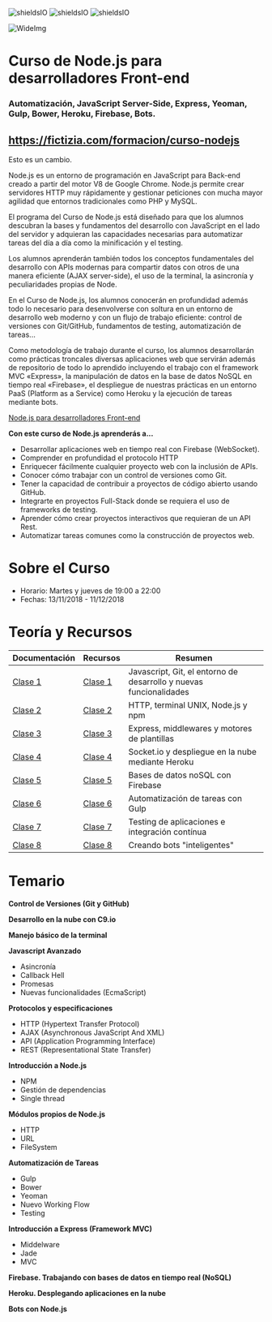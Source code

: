 ![shieldsIO](https://img.shields.io/github/issues/Fictizia/Curso-Node.js-para-desarrolladores-Front-end_ed8.svg)
![shieldsIO](https://img.shields.io/github/forks/Fictizia/Curso-Node.js-para-desarrolladores-Front-end_ed8.svg)
![shieldsIO](https://img.shields.io/github/stars/Fictizia/Curso-Node.js-para-desarrolladores-Front-end_ed8.svg)

![WideImg](http://fictizia.com/img/github/Fictizia-plan-estudios-github.jpg)

# Curso de Node.js para desarrolladores Front-end

### Automatización, JavaScript Server-Side, Express, Yeoman, Gulp, Bower, Heroku, Firebase, Bots.

## https://fictizia.com/formacion/curso-nodejs
Esto es un cambio.

Node.js es un entorno de programación en JavaScript para Back-end creado a partir del motor V8 de Google Chrome. Node.js permite crear servidores HTTP muy rápidamente y gestionar peticiones con mucha mayor agilidad que entornos tradicionales como PHP y MySQL.

El programa del Curso de Node.js está diseñado para que los alumnos descubran la bases y fundamentos del desarrollo con JavaScript en el lado del servidor y adquieran las capacidades necesarias para automatizar tareas del día a día como la minificación y el testing.

Los alumnos aprenderán también todos los conceptos fundamentales del desarrollo con APIs modernas para compartir datos con otros de una manera eficiente (AJAX server-side), el uso de la terminal, la asincronía y peculiaridades propias de Node.

En el Curso de Node.js, los alumnos conocerán en profundidad además todo lo necesario para desenvolverse con soltura en un entorno de desarrollo web moderno y con un flujo de trabajo eficiente: control de versiones con Git/GitHub, fundamentos de testing, automatización de tareas...

Como metodología de trabajo durante el curso, los alumnos desarrollarán como prácticas troncales diversas aplicaciones web que servirán además de repositorio de todo lo aprendido incluyendo el trabajo con el framework MVC «Express», la manipulación de datos en la base de datos NoSQL en tiempo real «Firebase», el despliegue de nuestras prácticas en un entorno PaaS (Platform as a Service) como Heroku y la ejecución de tareas mediante bots.

[Node.js para desarrolladores Front-end](http://www.fictizia.com/formacion/curso_nodejs)

**Con este curso de Node.js aprenderás a...**
* Desarrollar aplicaciones web en tiempo real con Firebase (WebSocket).
* Comprender en profundidad el protocolo HTTP
* Enriquecer fácilmente cualquier proyecto web con la inclusión de APIs.
* Conocer cómo trabajar con un control de versiones como Git.
* Tener la capacidad de contribuir a proyectos de código abierto usando GitHub.
* Integrarte en proyectos Full-Stack donde se requiera el uso de frameworks de testing.
* Aprender cómo crear proyectos interactivos que requieran de un API Rest.
* Automatizar tareas comunes como la construcción de proyectos web.

Sobre el Curso
=================
* Horario: Martes y jueves de 19:00 a 22:00
* Fechas: 13/11/2018 - 11/12/2018

Teoría y Recursos
=================

| Documentación               | Recursos                      | Resumen                                                            |
|-----------------------------|-------------------------------|--------------------------------------------------------------------|
| [Clase 1](clase1/README.md) | [Clase 1](clase1/recursos.md) | Javascript, Git, el entorno de desarrollo y nuevas funcionalidades |
| [Clase 2](clase2/README.md) | [Clase 2](clase2/recursos.md) | HTTP, terminal UNIX, Node.js y npm                                 |
| [Clase 3](clase3/README.md) | [Clase 3](clase3/recursos.md) | Express, middlewares y motores de plantillas                       |
| [Clase 4](clase4/README.md) | [Clase 4](clase4/recursos.md) | Socket.io y despliegue en la nube mediante Heroku                  |
| [Clase 5](clase5/README.md) | [Clase 5](clase5/recursos.md) | Bases de datos noSQL con Firebase                                  |
| [Clase 6](clase6/README.md) | [Clase 6](clase6/recursos.md) | Automatización de tareas con Gulp                                  |
| [Clase 7](clase7/README.md) | [Clase 7](clase7/recursos.md) | Testing de aplicaciones e integración contínua                     |
| [Clase 8](clase8/README.md) | [Clase 8](clase8/recursos.md) | Creando bots "inteligentes"                                        |

Temario
=================

**Control de Versiones (Git y GitHub)**

**Desarrollo en la nube con C9.io**

**Manejo básico de la terminal**

**Javascript Avanzado**
* Asincronía
* Callback Hell
* Promesas
* Nuevas funcionalidades (EcmaScript)

**Protocolos y especificaciones**
* HTTP (Hypertext Transfer Protocol)
* AJAX (Asynchronous JavaScript And XML)
* API (Application Programming Interface)
* REST (Representational State Transfer)

**Introducción a Node.js**
* NPM
* Gestión de dependencias
* Single thread

**Módulos propios de Node.js**
* HTTP
* URL
* FileSystem

**Automatización de Tareas**
* Gulp
* Bower
* Yeoman
* Nuevo Working Flow
* Testing

**Introducción a Express (Framework MVC)**
* Middelware
* Jade
* MVC

**Firebase. Trabajando con bases de datos en tiempo real (NoSQL)**

**Heroku. Desplegando aplicaciones en la nube**

**Bots con Node.js**
